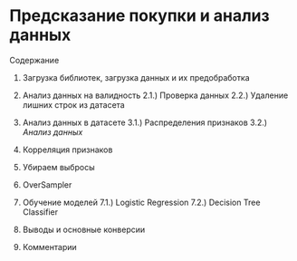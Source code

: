 # Предсказание покупки и анализ данных
Содержание

1) Загрузка библиотек, загрузка данных и их предобработка


2) Анализ данных на валидность
2.1.) Проверка данных
2.2.) Удаление лишних строк из датасета


3) Анализ данных в датасете
3.1.) Распределения признаков
3.2.) _Анализ данных_


4) Корреляция признаков


5) Убираем выбросы


6) OverSampler


7) Обучение моделей
7.1.) Logistic Regression
7.2.) Decision Tree Classifier


8) Выводы и основные конверсии
9) Комментарии
